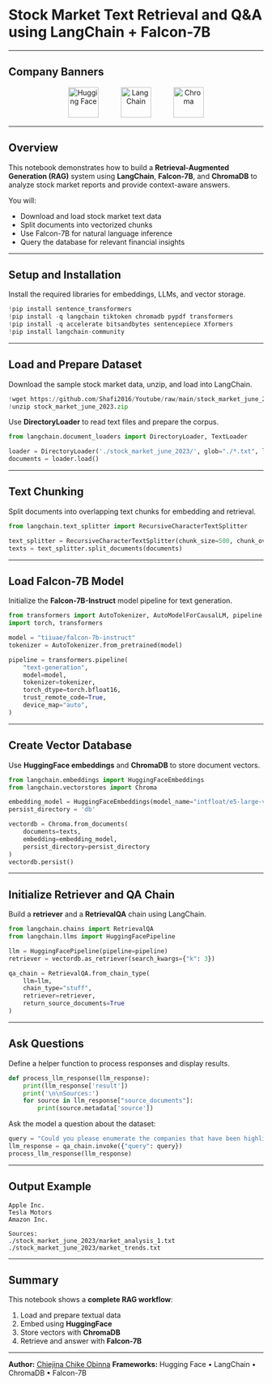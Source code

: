 #  Stock Market Text Retrieval and Q&A using LangChain + Falcon-7B

---

##  Company Banners

<div align="center">
  <img src="https://huggingface.co/front/assets/huggingface_logo-noborder.svg" alt="Hugging Face" height="60" style="margin-right:40px;"/>
  <img src="https://raw.githubusercontent.com/langchain-ai/langchain/master/docs/static/img/langchain-stack.svg" alt="LangChain" height="60" style="margin-right:40px;"/>
  <img src="https://avatars.githubusercontent.com/u/98392786?s=200&v=4" alt="Chroma" height="60"/>
</div>

---

##  Overview

This notebook demonstrates how to build a **Retrieval-Augmented Generation (RAG)** system using **LangChain**, **Falcon-7B**, and **ChromaDB** to analyze stock market reports and provide context-aware answers.

You will:

* Download and load stock market text data
* Split documents into vectorized chunks
* Use Falcon-7B for natural language inference
* Query the database for relevant financial insights

---

##  Setup and Installation

Install the required libraries for embeddings, LLMs, and vector storage.

```python
!pip install sentence_transformers
!pip install -q langchain tiktoken chromadb pypdf transformers
!pip install -q accelerate bitsandbytes sentencepiece Xformers
!pip install langchain-community
```

---

##  Load and Prepare Dataset

Download the sample stock market data, unzip, and load into LangChain.

```python
!wget https://github.com/Shafi2016/Youtube/raw/main/stock_market_june_2023.zip -O stock_market_june_2023.zip
!unzip stock_market_june_2023.zip
```

Use **DirectoryLoader** to read text files and prepare the corpus.

```python
from langchain.document_loaders import DirectoryLoader, TextLoader

loader = DirectoryLoader('./stock_market_june_2023/', glob="./*.txt", loader_cls=TextLoader)
documents = loader.load()
```

---

##  Text Chunking

Split documents into overlapping text chunks for embedding and retrieval.

```python
from langchain.text_splitter import RecursiveCharacterTextSplitter

text_splitter = RecursiveCharacterTextSplitter(chunk_size=500, chunk_overlap=100)
texts = text_splitter.split_documents(documents)
```

---

##  Load Falcon-7B Model

Initialize the **Falcon-7B-Instruct** model pipeline for text generation.

```python
from transformers import AutoTokenizer, AutoModelForCausalLM, pipeline
import torch, transformers

model = "tiiuae/falcon-7b-instruct"
tokenizer = AutoTokenizer.from_pretrained(model)

pipeline = transformers.pipeline(
    "text-generation",
    model=model,
    tokenizer=tokenizer,
    torch_dtype=torch.bfloat16,
    trust_remote_code=True,
    device_map="auto",
)
```

---

##  Create Vector Database

Use **HuggingFace embeddings** and **ChromaDB** to store document vectors.

```python
from langchain.embeddings import HuggingFaceEmbeddings
from langchain.vectorstores import Chroma

embedding_model = HuggingFaceEmbeddings(model_name="intfloat/e5-large-v2")
persist_directory = 'db'

vectordb = Chroma.from_documents(
    documents=texts,
    embedding=embedding_model,
    persist_directory=persist_directory
)
vectordb.persist()
```

---

##  Initialize Retriever and QA Chain

Build a **retriever** and a **RetrievalQA** chain using LangChain.

```python
from langchain.chains import RetrievalQA
from langchain.llms import HuggingFacePipeline

llm = HuggingFacePipeline(pipeline=pipeline)
retriever = vectordb.as_retriever(search_kwargs={"k": 3})

qa_chain = RetrievalQA.from_chain_type(
    llm=llm,
    chain_type="stuff",
    retriever=retriever,
    return_source_documents=True
)
```

---

##  Ask Questions

Define a helper function to process responses and display results.

```python
def process_llm_response(llm_response):
    print(llm_response['result'])
    print('\n\nSources:')
    for source in llm_response["source_documents"]:
        print(source.metadata['source'])
```

Ask the model a question about the dataset:

```python
query = "Could you please enumerate the companies that have been highlighted for their potential stock growth"
llm_response = qa_chain.invoke({"query": query})
process_llm_response(llm_response)
```

---

##  Output Example

```
Apple Inc.  
Tesla Motors  
Amazon Inc.  

Sources:  
./stock_market_june_2023/market_analysis_1.txt  
./stock_market_june_2023/market_trends.txt
```

---

##  Summary

This notebook shows a **complete RAG workflow**:

1. Load and prepare textual data
2. Embed using **HuggingFace**
3. Store vectors with **ChromaDB**
4. Retrieve and answer with **Falcon-7B**

---

**Author:** [Chiejina Chike Obinna](https://github.com/obinnachike)
**Frameworks:** Hugging Face • LangChain • ChromaDB • Falcon-7B
